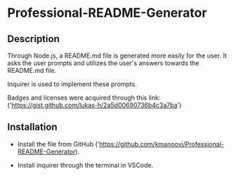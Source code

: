 # Professional-README-Generator

## Description

Through Node.js, a README.md file is generated more easily for the user. It asks the user prompts and utilizes the user's answers towards the README.md file.

Inquirer is used to implement these prompts.

Badges and licenses were acquired through this link: ('https://gist.github.com/lukas-h/2a5d00690736b4c3a7ba')

## Installation

* Install the file from GitHub ('https://github.com/kmanoovi/Professional-README-Generator).

* Install inquirer through the terminal in VSCode.
